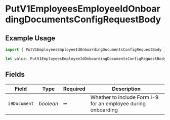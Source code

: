 # PutV1EmployeesEmployeeIdOnboardingDocumentsConfigRequestBody

## Example Usage

```typescript
import { PutV1EmployeesEmployeeIdOnboardingDocumentsConfigRequestBody } from "openapi/models/operations";

let value: PutV1EmployeesEmployeeIdOnboardingDocumentsConfigRequestBody = {};
```

## Fields

| Field                                                         | Type                                                          | Required                                                      | Description                                                   |
| ------------------------------------------------------------- | ------------------------------------------------------------- | ------------------------------------------------------------- | ------------------------------------------------------------- |
| `i9Document`                                                  | *boolean*                                                     | :heavy_minus_sign:                                            | Whether to include Form I-9 for an employee during onboarding |